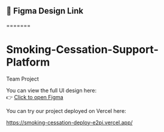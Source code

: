 ## 🔗 Figma Design Link
=======
# Smoking-Cessation-Support-Platform
Team Project

You can view the full UI design here:  
👉 [Click to open Figma](https://www.figma.com/design/cOIEzOYIKLkVqaWqKSIadQ/Design?node-id=0-1&t=eIKRB48ruAqzrh4Y-1)

You can try our project deployed on Vercel here:

https://smoking-cessation-deploy-e2pi.vercel.app/
